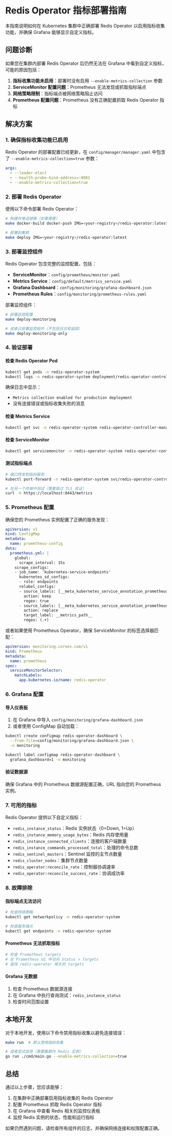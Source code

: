 # Redis Operator 指标部署指南

本指南说明如何在 Kubernetes 集群中正确部署 Redis Operator 以启用指标收集功能，并确保 Grafana 能够显示自定义指标。

## 问题诊断

如果您在集群内部署 Redis Operator 后仍然无法在 Grafana 中看到自定义指标，可能的原因包括：

1. **指标收集功能未启用**：部署时没有启用 `--enable-metrics-collection` 参数
2. **ServiceMonitor 配置问题**：Prometheus 无法发现或抓取指标端点
3. **网络策略限制**：指标端点被网络策略阻止访问
4. **Prometheus 配置问题**：Prometheus 没有正确配置抓取 Redis Operator 指标

## 解决方案

### 1. 确保指标收集功能已启用

Redis Operator 的部署配置已经更新，在 `config/manager/manager.yaml` 中包含了 `--enable-metrics-collection=true` 参数：

```yaml
args:
  - --leader-elect
  - --health-probe-bind-address=:8081
  - --enable-metrics-collection=true
```

### 2. 部署 Redis Operator

使用以下命令部署 Redis Operator：

```bash
# 构建并推送镜像（如果需要）
make docker-build docker-push IMG=<your-registry>/redis-operator:latest

# 部署到集群
make deploy IMG=<your-registry>/redis-operator:latest
```

### 3. 部署监控组件

Redis Operator 包含完整的监控配置，包括：

- **ServiceMonitor**：`config/prometheus/monitor.yaml`
- **Metrics Service**：`config/default/metrics_service.yaml`
- **Grafana Dashboard**：`config/monitoring/grafana-dashboard.json`
- **Prometheus Rules**：`config/monitoring/prometheus-rules.yaml`

部署监控组件：

```bash
# 部署监控配置
make deploy-monitoring

# 或者只部署监控组件（不包括日志和追踪）
make deploy-monitoring-only
```

### 4. 验证部署

#### 检查 Redis Operator Pod

```bash
kubectl get pods -n redis-operator-system
kubectl logs -n redis-operator-system deployment/redis-operator-controller-manager
```

确保日志中显示：
- `Metrics collection enabled for production deployment`
- 没有连接错误或指标收集失败的消息

#### 检查 Metrics Service

```bash
kubectl get svc -n redis-operator-system redis-operator-controller-manager-metrics-service
```

#### 检查 ServiceMonitor

```bash
kubectl get servicemonitor -n redis-operator-system redis-operator-controller-manager-metrics-monitor
```

#### 测试指标端点

```bash
# 端口转发到指标服务
kubectl port-forward -n redis-operator-system svc/redis-operator-controller-manager-metrics-service 8443:8443

# 在另一个终端中测试（需要跳过 TLS 验证）
curl -k https://localhost:8443/metrics
```

### 5. Prometheus 配置

确保您的 Prometheus 实例配置了正确的服务发现：

```yaml
apiVersion: v1
kind: ConfigMap
metadata:
  name: prometheus-config
data:
  prometheus.yml: |
    global:
      scrape_interval: 15s
    scrape_configs:
    - job_name: 'kubernetes-service-endpoints'
      kubernetes_sd_configs:
      - role: endpoints
      relabel_configs:
      - source_labels: [__meta_kubernetes_service_annotation_prometheus_io_scrape]
        action: keep
        regex: true
      - source_labels: [__meta_kubernetes_service_annotation_prometheus_io_path]
        action: replace
        target_label: __metrics_path__
        regex: (.+)
```

或者如果使用 Prometheus Operator，确保 ServiceMonitor 的标签选择器匹配：

```yaml
apiVersion: monitoring.coreos.com/v1
kind: Prometheus
metadata:
  name: prometheus
spec:
  serviceMonitorSelector:
    matchLabels:
      app.kubernetes.io/name: redis-operator
```

### 6. Grafana 配置

#### 导入仪表板

1. 在 Grafana 中导入 `config/monitoring/grafana-dashboard.json`
2. 或者使用 ConfigMap 自动加载：

```bash
kubectl create configmap redis-operator-dashboard \
  --from-file=config/monitoring/grafana-dashboard.json \
  -n monitoring

kubectl label configmap redis-operator-dashboard \
  grafana_dashboard=1 -n monitoring
```

#### 验证数据源

确保 Grafana 中的 Prometheus 数据源配置正确，URL 指向您的 Prometheus 实例。

### 7. 可用的指标

Redis Operator 提供以下自定义指标：

- `redis_instance_status`：Redis 实例状态（0=Down, 1=Up）
- `redis_instance_memory_usage_bytes`：Redis 内存使用量
- `redis_instance_connected_clients`：连接的客户端数量
- `redis_instance_commands_processed_total`：处理的命令总数
- `redis_sentinel_masters`：Sentinel 监控的主节点数量
- `redis_cluster_nodes`：集群节点数量
- `redis_operator:reconcile_rate`：控制器协调速率
- `redis_operator:reconcile_success_rate`：协调成功率

### 8. 故障排除

#### 指标端点无法访问

```bash
# 检查网络策略
kubectl get networkpolicy -n redis-operator-system

# 检查服务端点
kubectl get endpoints -n redis-operator-system
```

#### Prometheus 无法抓取指标

```bash
# 检查 Prometheus targets
# 在 Prometheus UI 中访问 Status > Targets
# 查找 redis-operator 相关的 targets
```

#### Grafana 无数据

1. 检查 Prometheus 数据源连接
2. 在 Grafana 中执行查询测试：`redis_instance_status`
3. 检查时间范围设置

## 本地开发

对于本地开发，使用以下命令禁用指标收集以避免连接错误：

```bash
make run  # 默认禁用指标收集

# 或者显式启用（需要集群内 Redis 实例）
go run ./cmd/main.go --enable-metrics-collection=true
```

## 总结

通过以上步骤，您应该能够：

1. 在集群中正确部署启用指标收集的 Redis Operator
2. 配置 Prometheus 抓取 Redis Operator 指标
3. 在 Grafana 中查看 Redis 相关的监控仪表板
4. 监控 Redis 实例的状态、性能和运行指标

如果仍然遇到问题，请检查所有组件的日志，并确保网络连接和权限配置正确。